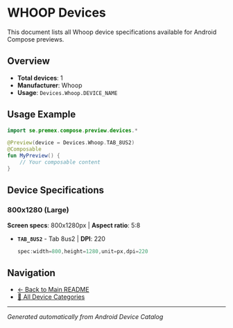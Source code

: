 # WHOOP Devices

This document lists all Whoop device specifications available for Android Compose previews.

## Overview

- **Total devices**: 1
- **Manufacturer**: Whoop
- **Usage**: `Devices.Whoop.DEVICE_NAME`

## Usage Example

```kotlin
import se.premex.compose.preview.devices.*

@Preview(device = Devices.Whoop.TAB_8US2)
@Composable
fun MyPreview() {
    // Your composable content
}
```

## Device Specifications

### 800x1280 (Large)

**Screen specs**: 800x1280px | **Aspect ratio**: 5:8

- **`TAB_8US2`** - Tab 8us2 | **DPI**: 220
  ```kotlin
  spec:width=800,height=1280,unit=px,dpi=220
  ```

## Navigation

- [← Back to Main README](../../README.md)
- [📱 All Device Categories](../README.md)

---
*Generated automatically from Android Device Catalog*
